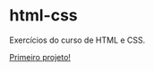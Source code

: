 # html-css
 Exercícios do curso de HTML e CSS.

<a href="https://haylaa.github.io/html-css/Exercicios/Mini-Projeto/desafiosite">Primeiro projeto!</a>
